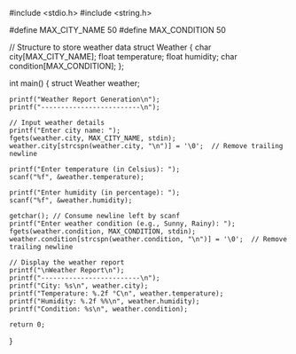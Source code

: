    #include <stdio.h>
#include <string.h>

#define MAX_CITY_NAME 50
#define MAX_CONDITION 50

// Structure to store weather data
struct Weather {
    char city[MAX_CITY_NAME];
    float temperature;
    float humidity;
    char condition[MAX_CONDITION];
};

int main() {
    struct Weather weather;
    
    printf("Weather Report Generation\n");
    printf("-------------------------\n");

    // Input weather details
    printf("Enter city name: ");
    fgets(weather.city, MAX_CITY_NAME, stdin);
    weather.city[strcspn(weather.city, "\n")] = '\0';  // Remove trailing newline
    
    printf("Enter temperature (in Celsius): ");
    scanf("%f", &weather.temperature);

    printf("Enter humidity (in percentage): ");
    scanf("%f", &weather.humidity);

    getchar(); // Consume newline left by scanf
    printf("Enter weather condition (e.g., Sunny, Rainy): ");
    fgets(weather.condition, MAX_CONDITION, stdin);
    weather.condition[strcspn(weather.condition, "\n")] = '\0';  // Remove trailing newline

    // Display the weather report
    printf("\nWeather Report\n");
    printf("-------------------------\n");
    printf("City: %s\n", weather.city);
    printf("Temperature: %.2f °C\n", weather.temperature);
    printf("Humidity: %.2f %%\n", weather.humidity);
    printf("Condition: %s\n", weather.condition);

    return 0;
}
